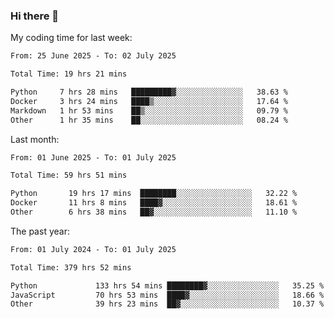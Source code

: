 ### Hi there 👋

My coding time for last week:

<!--START_SECTION:week-->

```txt
From: 25 June 2025 - To: 02 July 2025

Total Time: 19 hrs 21 mins

Python     7 hrs 28 mins   █████████▓░░░░░░░░░░░░░░░   38.63 %
Docker     3 hrs 24 mins   ████▒░░░░░░░░░░░░░░░░░░░░   17.64 %
Markdown   1 hr 53 mins    ██▒░░░░░░░░░░░░░░░░░░░░░░   09.79 %
Other      1 hr 35 mins    ██░░░░░░░░░░░░░░░░░░░░░░░   08.24 %
```

<!--END_SECTION:week-->

Last month:

<!--START_SECTION:month-->

```txt
From: 01 June 2025 - To: 01 July 2025

Total Time: 59 hrs 51 mins

Python       19 hrs 17 mins  ████████░░░░░░░░░░░░░░░░░   32.22 %
Docker       11 hrs 8 mins   ████▓░░░░░░░░░░░░░░░░░░░░   18.61 %
Other        6 hrs 38 mins   ██▓░░░░░░░░░░░░░░░░░░░░░░   11.10 %
```

<!--END_SECTION:month-->

The past year:

<!--START_SECTION:year-->

```txt
From: 01 July 2024 - To: 01 July 2025

Total Time: 379 hrs 52 mins

Python             133 hrs 54 mins ████████▓░░░░░░░░░░░░░░░░   35.25 %
JavaScript         70 hrs 53 mins  ████▓░░░░░░░░░░░░░░░░░░░░   18.66 %
Other              39 hrs 23 mins  ██▓░░░░░░░░░░░░░░░░░░░░░░   10.37 %
```

<!--END_SECTION:year-->
